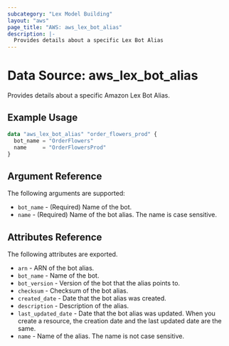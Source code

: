 ```yaml
---
subcategory: "Lex Model Building"
layout: "aws"
page_title: "AWS: aws_lex_bot_alias"
description: |-
  Provides details about a specific Lex Bot Alias
---
```


# Data Source: aws_lex_bot_alias

Provides details about a specific Amazon Lex Bot Alias.

## Example Usage

```terraform
data "aws_lex_bot_alias" "order_flowers_prod" {
  bot_name = "OrderFlowers"
  name     = "OrderFlowersProd"
}
```

## Argument Reference

The following arguments are supported:

* `bot_name` - (Required) Name of the bot.
* `name` - (Required) Name of the bot alias. The name is case sensitive.

## Attributes Reference

The following attributes are exported.

* `arn` - ARN of the bot alias.
* `bot_name` - Name of the bot.
* `bot_version` - Version of the bot that the alias points to.
* `checksum` - Checksum of the bot alias.
* `created_date` - Date that the bot alias was created.
* `description` - Description of the alias.
* `last_updated_date` - Date that the bot alias was updated. When you create a resource, the creation date and the last updated date are the same.
* `name` - Name of the alias. The name is not case sensitive.
